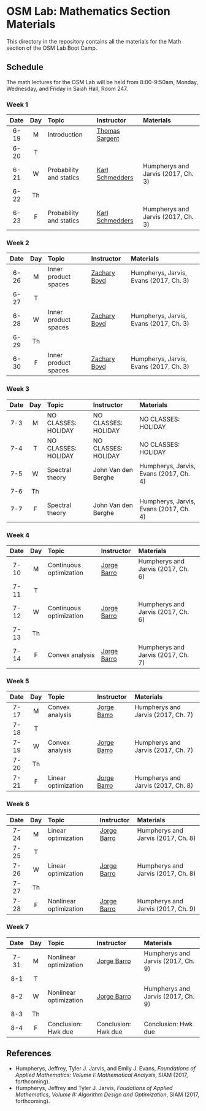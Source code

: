 # OSM Lab: Mathematics Section Materials

This directory in the repository contains all the materials for the Math section of the OSM Lab Boot Camp.

## Schedule

The math lectures for the OSM Lab will be held from 8:00-9:50am, Monday, Wednesday, and Friday in Saiah Hall, Room 247.

### Week 1

| Date | Day | Topic | Instructor | Materials |
|:---:|:---:|:--- |:--- |:--- |
6-19  | M   | Introduction | [Thomas Sargent](http://www.tomsargent.com/) |    |
6-20  | T   |              |                         |      |
6-21  | W   | Probability and statics | [Karl Schmedders](http://www.business.uzh.ch/en/professorships/qba/members/schmedders.html) | Humpherys and Jarvis (2017, Ch. 3) |
6-22  | Th  |              |                         |      |
6-23  | F   | Probability and statics | [Karl Schmedders](http://www.business.uzh.ch/en/professorships/qba/members/schmedders.html) | Humpherys and Jarvis (2017, Ch. 3) |

### Week 2

| Date | Day | Topic | Instructor | Materials |
|:---:|:---:|:--- |:--- |:--- |
6-26  | M   | Inner product spaces | [Zachary Boyd](http://www.math.ucla.edu/~zach.boyd/) | Humpherys, Jarvis, Evans (2017, Ch. 3) |
6-27  | T   |                      |                     |     |
6-28  | W   | Inner product spaces | [Zachary Boyd](http://www.math.ucla.edu/~zach.boyd/) | Humpherys, Jarvis, Evans (2017, Ch. 3) |
6-29  | Th  |                      |                     |     |
6-30  | F   | Inner product spaces | [Zachary Boyd](http://www.math.ucla.edu/~zach.boyd/) | Humpherys, Jarvis, Evans (2017, Ch. 3) |

### Week 3

| Date | Day | Topic | Instructor | Materials |
|:---:|:---:|:--- |:--- |:--- |
7-3  | M   | NO CLASSES: HOLIDAY | NO CLASSES: HOLIDAY | NO CLASSES: HOLIDAY  |
7-4  | T   | NO CLASSES: HOLIDAY | NO CLASSES: HOLIDAY | NO CLASSES: HOLIDAY  |
7-5  | W   | Spectral theory     | John Van den Berghe | Humpherys, Jarvis, Evans (2017, Ch. 4) |
7-6  | Th  |                     |                     |     |
7-7  | F   | Spectral theory     | John Van den Berghe | Humpherys, Jarvis, Evans (2017, Ch. 4) |

### Week 4

| Date | Day | Topic | Instructor | Materials |
|:---:|:---:|:--- |:--- |:--- |
7-10  | M   | Continuous optimization | [Jorge Barro](http://www.jorgebarro.com/) | Humpherys and Jarvis (2017, Ch. 6) |
7-11  | T   |              |                     |      |
7-12  | W   | Continuous optimization | [Jorge Barro](http://www.jorgebarro.com/) | Humpherys and Jarvis (2017, Ch. 6) |
7-13  | Th  |              |                     |      |
7-14  | F   | Convex analysis | [Jorge Barro](http://www.jorgebarro.com/) | Humpherys and Jarvis (2017, Ch. 7) |

### Week 5

| Date | Day | Topic | Instructor | Materials |
|:---:|:---:|:--- |:--- |:--- |
7-17  | M   | Convex analysis | [Jorge Barro](http://www.jorgebarro.com/) | Humpherys and Jarvis (2017, Ch. 7) |
7-18  | T   |            |           |      |
7-19  | W   | Convex analysis | [Jorge Barro](http://www.jorgebarro.com/) | Humpherys and Jarvis (2017, Ch. 7) |
7-20  | Th  |            |           |     |
7-21  | F   | Linear optimization | [Jorge Barro](http://www.jorgebarro.com/) | Humpherys and Jarvis (2017, Ch. 8) |

### Week 6

| Date | Day | Topic | Instructor | Materials |
|:---:|:---:|:--- |:--- |:--- |
7-24  | M   | Linear optimization    | [Jorge Barro](http://www.jorgebarro.com/) | Humpherys and Jarvis (2017, Ch. 8) |
7-25  | T   |             |            |     |
7-26  | W   | Linear optimization | [Jorge Barro](http://www.jorgebarro.com/) | Humpherys and Jarvis (2017, Ch. 8) |
7-27  | Th  |             |            |     |
7-28  | F   | Nonlinear optimization | [Jorge Barro](http://www.jorgebarro.com/) | Humpherys and Jarvis (2017, Ch. 9) |

### Week 7

| Date | Day | Topic | Instructor | Materials |
|:---:|:---:|:--- |:--- |:--- |
7-31 | M   | Nonlinear optimization | [Jorge Barro](http://www.jorgebarro.com/) | Humpherys and Jarvis (2017, Ch. 9) |
8-1  | T   |             |           |     |
8-2  | W   | Nonlinear optimization | [Jorge Barro](http://www.jorgebarro.com/) | Humpherys and Jarvis (2017, Ch. 9) |
8-3  | Th  |             |           |     |
8-4  | F   | Conclusion: Hwk due | Conclusion: Hwk due | Conclusion: Hwk due |


## References

* Humpherys, Jeffrey, Tyler J. Jarvis, and Emily J. Evans, *Foundations of Applied Mathematics: Volume I: Mathematical Analysis*, SIAM (2017, forthcoming).
* Humpherys, Jeffrey and Tyler J. Jarvis, *Foudations of Applied Mathematics, Volume II: Algorithm Design and Optimization*, SIAM (2017, forthcoming).

